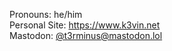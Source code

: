 Pronouns: he/him  
Personal Site: <a href="https://www.k3vin.net">https://www.k3vin.net</a>  
Mastodon: <a href="https://mastodon.lol/@t3rminus" rel="me nofollow">@t3rminus<!-- @ -->@mastodon.lol</a>  
